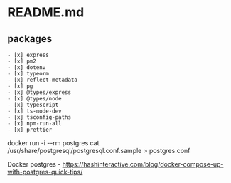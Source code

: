 # README.md

## packages

    - [x] express
    - [x] pm2
    - [x] dotenv
    - [x] typeorm
    - [x] reflect-metadata
    - [x] pg
    - [x] @types/express
    - [x] @types/node
    - [x] typescript
    - [x] ts-node-dev
    - [x] tsconfig-paths
    - [x] npm-run-all
    - [x] prettier

docker run -i --rm postgres cat /usr/share/postgresql/postgresql.conf.sample > postgres.conf

 Docker postgres - https://hashinteractive.com/blog/docker-compose-up-with-postgres-quick-tips/